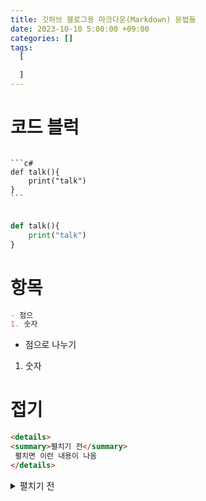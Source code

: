 ```yaml
---
title: 깃허브 블로그용 마크다운(Markdown) 문법들
date: 2023-10-10 5:00:00 +09:00
categories: []
tags:
  [

  ]
---
```

# 코드 블럭
<pre>
<code>
```c#
def talk(){
    print("talk")
}
```
</code>
</pre>
```python
def talk(){
    print("talk")
}
```


# 항목
```md
- 점으
1. 숫자

```
- 점으로 나누기
1. 숫자

# 접기
```md
<details>
<summary>펼치기 전</summary>
 펼치면 이런 내용이 나옴
</details>
```
<details>
<summary>펼치기 전</summary>
 펼치면 이런 내용이 나옴
</details>